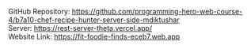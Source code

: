 GitHub Repository: https://github.com/programming-hero-web-course-4/b7a10-chef-recipe-hunter-server-side-mdiktushar
<br>
Server: https://rest-server-theta.vercel.app/
<br>
Website Link: https://fit-foodie-finds-eceb7.web.app